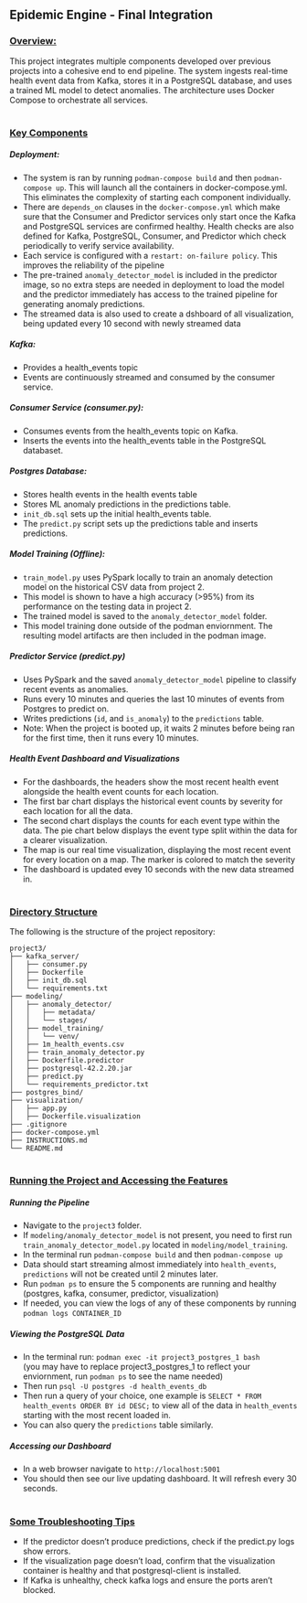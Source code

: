 ## Epidemic Engine - Final Integration

### <ins>   Overview: </ins>
This project integrates multiple components developed over previous projects into a cohesive end to end pipeline. The system ingests real-time health event data from Kafka, stores it in a PostgreSQL database, and uses a trained ML model to detect anomalies. The architecture uses Docker Compose to orchestrate all services.

#

### <ins>  Key Components</ins>

##### Deployment:
- The system is ran by running `podman-compose build` and then `podman-compose up`. This will launch all the containers in docker-compose.yml. This eliminates the complexity of starting each component individually.
- There are `depends_on` clauses in the `docker-compose.yml` which make sure that the Consumer and Predictor services only start once the Kafka and PostgreSQL services are confirmed healthy. Health checks are also defined for Kafka, PostgreSQL, Consumer, and Predictor which check periodically to verify service availability. 
- Each service is configured with a `restart: on-failure policy`. This improves the reliability of the pipeline
- The pre-trained `anomaly_detector_model` is included in the predictor image, so no extra steps are needed in deployment to load the model and the predictor immediately has access to the trained pipeline for generating anomaly predictions.
- The streamed data is also used to create a dshboard of all visualization, being updated every 10 second with newly streamed data

##### Kafka:
- Provides a health_events topic
- Events are continuously streamed and consumed by the consumer service.

##### Consumer Service (consumer.py):
- Consumes events from the health_events topic on Kafka.
- Inserts the events into the health_events table in the PostgreSQL databaset.

##### Postgres Database:
- Stores health events in the health events table
- Stores ML anomaly predictions in the predictions table.
- `init_db.sql` sets up the initial health_events table.
- The `predict.py` script sets up the predictions table and inserts predictions.

##### Model Training (Offline):
- `train_model.py` uses PySpark locally to train an anomaly detection model on the historical CSV data from project 2.
- This model is shown to have a high accuracy (>95%) from its performance on the testing data in project 2.
- The trained model is saved to the `anomaly_detector_model` folder.
- This model training done outside of the podman enviornment. The resulting model artifacts are then included in the podman image. 

##### Predictor Service (predict.py)
- Uses PySpark and the saved `anomaly_detector_model` pipeline to classify recent events as anomalies.
- Runs every 10 minutes and queries the last 10 minutes of events from Postgres to predict on.
- Writes predictions (`id`, and `is_anomaly`) to the `predictions` table.
- Note: When the project is booted up, it waits 2 minutes before being ran for the first time, then it runs every 10 minutes.

##### Health Event Dashboard and Visualizations
- For the dashboards, the headers show the most recent health event alongside the health event counts for each location.
- The first bar chart displays the historical event counts by severity for each location for all the data.
- The second chart displays the counts for each event type within the data. The pie chart below displays the event type split within the data for a clearer visualization.
- The map is our real time visualization, displaying the most recent event for every location on a map. The marker is colored to match the severity
- The dashboard is updated evey 10 seconds with the new data streamed in.


#
### <ins>  Directory Structure</ins>

The following is the structure of the project repository:
```plaintext
project3/
├── kafka_server/
│   ├── consumer.py
│   ├── Dockerfile
│   ├── init_db.sql
│   └── requirements.txt
├── modeling/
│   ├── anomaly_detector/
│   │   ├── metadata/
│   │   └── stages/
│   ├── model_training/
│   │   └── venv/
│   ├── 1m_health_events.csv
│   ├── train_anomaly_detector.py
│   ├── Dockerfile.predictor
│   ├── postgresql-42.2.20.jar
│   ├── predict.py
│   └── requirements_predictor.txt
├── postgres_bind/
├── visualization/
│   ├── app.py
│   ├── Dockerfile.visualization
├── .gitignore
├── docker-compose.yml
├── INSTRUCTIONS.md
└── README.md
```

#
### <ins> Running the Project and Accessing the Features</ins>

##### Running the Pipeline
- Navigate to the `project3` folder.
- If `modeling/anomaly_detector_model` is not present, you need to first run `train_anomaly_detector_model.py` located in `modeling/model_training`. 
- In the terminal run `podman-compose build` and then `podman-compose up`
- Data should start streaming almost immediately into `health_events`, `predictions` will not be created until 2 minutes later.
- Run `podman ps` to ensure the 5 components are running and healthy (postgres, kafka, consumer, predictor, visualization)
- If needed, you can view the logs of any of these components by running `podman logs CONTAINER_ID`

##### Viewing the PostgreSQL Data
- In the terminal run: `podman exec -it project3_postgres_1 bash`     
(you may have to replace project3_postgres_1 to reflect your enviornment, run `podman ps` to see the name needed)
- Then run `psql -U postgres -d health_events_db`
- Then run a query of your choice, one example is `SELECT * FROM health_events ORDER BY id DESC;` to view all of the data in `health_events` starting with the most recent loaded in. 
- You can also query the `predictions` table similarly.

##### Accessing our Dashboard
- In a web browser navigate to `http://localhost:5001`
- You should then see our live updating dashboard. It will refresh every 30 seconds.
#
### <ins> Some Troubleshooting Tips </ins>
- If the predictor doesn’t produce predictions, check if the predict.py logs show errors.
- If the visualization page doesn’t load, confirm that the visualization container is healthy and that postgresql-client is installed.
- If Kafka is unhealthy, check kafka logs and ensure the ports aren’t blocked.

#
